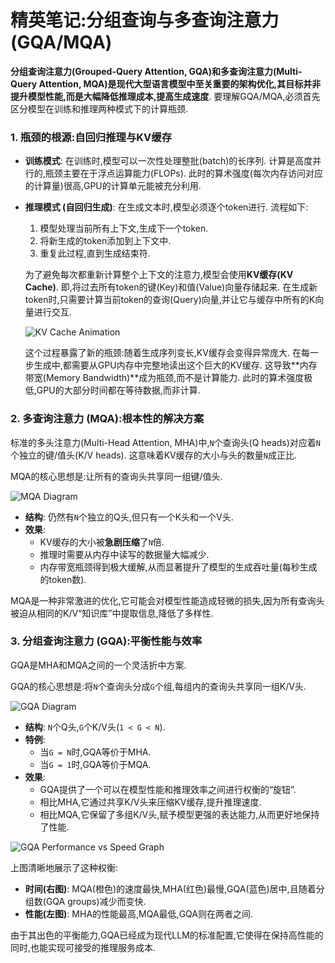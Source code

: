 # 精英笔记:分组查询与多查询注意力 (GQA/MQA)

**分组查询注意力(Grouped-Query Attention, GQA)**和**多查询注意力(Multi-Query Attention, MQA)**是现代大型语言模型中至关重要的架构优化,其目标并非提升模型性能,而是**大幅降低推理成本,提高生成速度**. 要理解GQA/MQA,必须首先区分模型在训练和推理两种模式下的计算瓶颈.

### 1. 瓶颈的根源:自回归推理与KV缓存

- **训练模式**: 在训练时,模型可以一次性处理整批(batch)的长序列. 计算是高度并行的,瓶颈主要在于浮点运算能力(FLOPs). 此时的算术强度(每次内存访问对应的计算量)很高,GPU的计算单元能被充分利用.
- **推理模式 (自回归生成)**: 在生成文本时,模型必须逐个token进行. 流程如下:

  1. 模型处理当前所有上下文,生成下一个token.
  2. 将新生成的token添加到上下文中.
  3. 重复此过程,直到生成结束符.

  为了避免每次都重新计算整个上下文的注意力,模型会使用**KV缓存(KV Cache)**. 即,将过去所有token的键(Key)和值(Value)向量存储起来. 在生成新token时,只需要计算当前token的查询(Query)向量,并让它与缓存中所有的K向量进行交互.

  ![KV Cache Animation](https://storage.googleapis.com/static.a-b-c/project-daedalus/L3-P60.png)

  这个过程暴露了新的瓶颈:随着生成序列变长,KV缓存会变得异常庞大. 在每一步生成中,都需要从GPU内存中完整地读出这个巨大的KV缓存. 这导致**内存带宽(Memory Bandwidth)**成为瓶颈,而不是计算能力. 此时的算术强度极低,GPU的大部分时间都在等待数据,而非计算.

### 2. 多查询注意力 (MQA):根本性的解决方案

标准的多头注意力(Multi-Head Attention, MHA)中,`N`个查询头(Q heads)对应着`N`个独立的键/值头(K/V heads). 这意味着KV缓存的大小与头的数量`N`成正比.

MQA的核心思想是:让所有的查询头共享同一组键/值头.

![MQA Diagram](https://storage.googleapis.com/static.a-b-c/project-daedalus/L3-P62.png)

- **结构**: 仍然有`N`个独立的Q头,但只有一个K头和一个V头.
- **效果**:
  - KV缓存的大小被**急剧压缩**了`N`倍.
  - 推理时需要从内存中读写的数据量大幅减少.
  - 内存带宽瓶颈得到极大缓解,从而显著提升了模型的生成吞吐量(每秒生成的token数).

MQA是一种非常激进的优化,它可能会对模型性能造成轻微的损失,因为所有查询头被迫从相同的K/V“知识库”中提取信息,降低了多样性.

### 3. 分组查询注意力 (GQA):平衡性能与效率

GQA是MHA和MQA之间的一个灵活折中方案.

GQA的核心思想是:将`N`个查询头分成`G`个组,每组内的查询头共享同一组K/V头.

![GQA Diagram](https://storage.googleapis.com/static.a-b-c/project-daedalus/L3-P63.png)

- **结构**: `N`个Q头,`G`个K/V头(`1 < G < N`).
- **特例**:
  - 当`G = N`时,GQA等价于MHA.
  - 当`G = 1`时,GQA等价于MQA.
- **效果**:
  - GQA提供了一个可以在模型性能和推理效率之间进行权衡的“旋钮”.
  - 相比MHA,它通过共享K/V头来压缩KV缓存,提升推理速度.
  - 相比MQA,它保留了多组K/V头,赋予模型更强的表达能力,从而更好地保持了性能.

![GQA Performance vs Speed Graph](https://storage.googleapis.com/static.a-b-c/project-daedalus/L3-P64.png)

上图清晰地展示了这种权衡:

- **时间(右图)**: MQA(橙色)的速度最快,MHA(红色)最慢,GQA(蓝色)居中,且随着分组数(GQA groups)减少而变快.
- **性能(左图)**: MHA的性能最高,MQA最低,GQA则在两者之间.

由于其出色的平衡能力,GQA已经成为现代LLM的标准配置,它使得在保持高性能的同时,也能实现可接受的推理服务成本.
